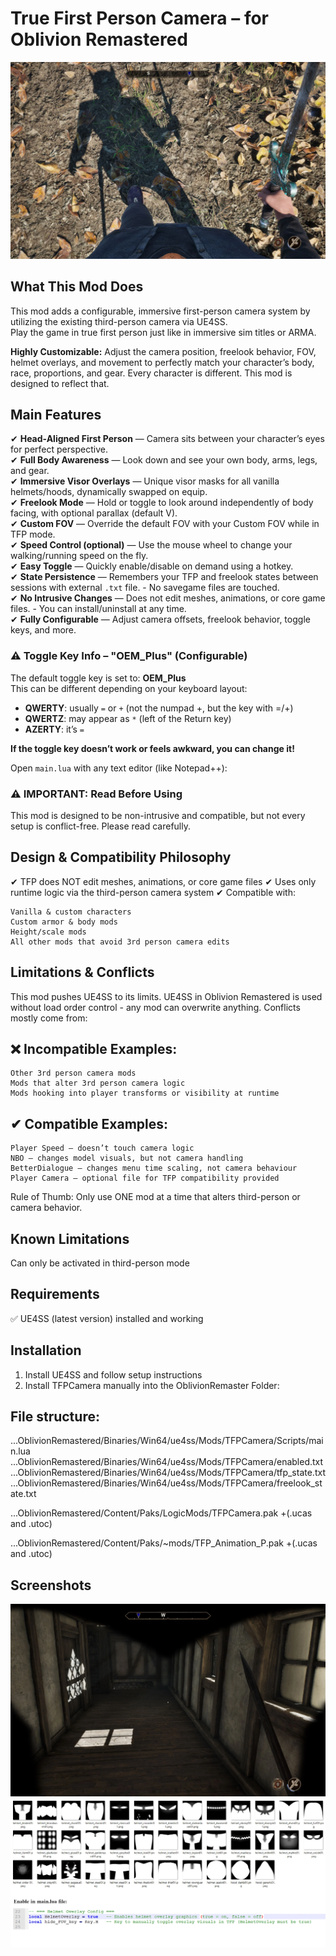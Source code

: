 # True First Person Camera – for Oblivion Remastered

![Screenshot 1](./3468-1751754418-600251250.webp)

## What This Mod Does
This mod adds a configurable, immersive first-person camera system by utilizing the existing third-person camera via UE4SS.  
Play the game in true first person just like in immersive sim titles or ARMA.

**Highly Customizable:** Adjust the camera position, freelook behavior, FOV, helmet overlays, and movement to perfectly match your character’s body, race, proportions, and gear. Every character is different. This mod is designed to reflect that.

## Main Features
✔ **Head-Aligned First Person** — Camera sits between your character’s eyes for perfect perspective.  
✔ **Full Body Awareness** — Look down and see your own body, arms, legs, and gear.  
✔ **Immersive Visor Overlays** — Unique visor masks for all vanilla helmets/hoods, dynamically swapped on equip.  
✔ **Freelook Mode** — Hold or toggle to look around independently of body facing, with optional parallax (default V).  
✔ **Custom FOV** — Override the default FOV with your Custom FOV while in TFP mode.  
✔ **Speed Control (optional)** — Use the mouse wheel to change your walking/running speed on the fly.  
✔ **Easy Toggle** — Quickly enable/disable on demand using a hotkey.  
✔ **State Persistence** — Remembers your TFP and freelook states between sessions with external `.txt` file. - No savegame files are touched.  
✔ **No Intrusive Changes** — Does not edit meshes, animations, or core game files. - You can install/uninstall at any time.  
✔ **Fully Configurable** — Adjust camera offsets, freelook behavior, toggle keys, and more.  


### ⚠️ Toggle Key Info – "OEM_Plus" (Configurable)

The default toggle key is set to: **OEM_Plus**  
This can be different depending on your keyboard layout:

- **QWERTY**: usually `=` or `+` (not the numpad +, but the key with =/+)
- **QWERTZ**: may appear as `*` (left of the Return key)
- **AZERTY**: it’s `=`

**If the toggle key doesn’t work or feels awkward, you can change it!**  

Open `main.lua` with any text editor (like Notepad++): 
 
### ⚠️ IMPORTANT: Read Before Using
This mod is designed to be non-intrusive and compatible, but not every setup is conflict-free. Please read carefully.

## Design & Compatibility Philosophy  
✔ TFP does NOT edit meshes, animations, or core game files
✔ Uses only runtime logic via the third-person camera system 
✔ Compatible with:  
      
    Vanilla & custom characters 
    Custom armor & body mods 
    Height/scale mods 
    All other mods that avoid 3rd person camera edits 


## Limitations & Conflicts  
This mod pushes UE4SS to its limits. UE4SS in Oblivion Remastered is used without load order control - any mod can overwrite anything. Conflicts mostly come from:

## ❌ Incompatible Examples: 
    Other 3rd person camera mods 
    Mods that alter 3rd person camera logic
    Mods hooking into player transforms or visibility at runtime

## ✔ Compatible Examples:  
    Player Speed – doesn’t touch camera logic
    NBO – changes model visuals, but not camera handling
    BetterDialogue – changes menu time scaling, not camera behaviour
    Player Camera – optional file for TFP compatibility provided

Rule of Thumb: Only use ONE mod at a time that alters third-person or camera behavior.

## Known Limitations  
Can only be activated in third-person mode  

## Requirements  
✅ UE4SS (latest version) installed and working  

## Installation  
1. Install UE4SS and follow setup instructions  
2. Install TFPCamera manually into the OblivionRemaster Folder:

## File structure:  
...OblivionRemastered/Binaries/Win64/ue4ss/Mods/TFPCamera/Scripts/main.lua  
...OblivionRemastered/Binaries/Win64/ue4ss/Mods/TFPCamera/enabled.txt  
...OblivionRemastered/Binaries/Win64/ue4ss/Mods/TFPCamera/tfp_state.txt  
...OblivionRemastered/Binaries/Win64/ue4ss/Mods/TFPCamera/freelook_state.txt

...OblivionRemastered/Content/Paks/LogicMods/TFPCamera.pak +(.ucas and .utoc)

...OblivionRemastered/Content/Paks/~mods/TFP_Animation_P.pak +(.ucas and .utoc)


## Screenshots
![Screenshot 2](./3468-1755124511-1112755355.jpg)
![Screenshot 3](./3468-1755124511-1691447365.jpg)